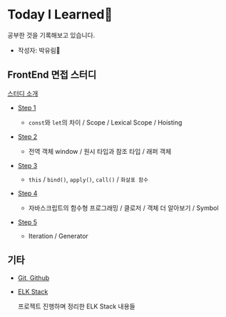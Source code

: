 # Today I Learned📒
공부한 것을 기록해보고 있습니다.

- 작성자: 박유림🧐

## FrontEnd 면접 스터디

[스터디 소개](Documents/FrontEnd-Study/README.md)

* [Step 1](Documents/FrontEnd-Study/step1.md)
    
    - `const`와 `let`의 차이 / Scope / Lexical Scope / Hoisting
    
* [Step 2](Documents/FrontEnd-Study/step2.md)

    - 전역 객체 window / 원시 타입과 참조 타입 / 래퍼 객체
    
* [Step 3](Documents/FrontEnd-Study/step3.md)

    - `this` / `bind()`, `apply()`, `call()` / `화살표 함수`
    
* [Step 4](Documents/FrontEnd-Study/step4.md)

    - 자바스크립트의 함수형 프로그래밍 / 클로저 / 객체 더 알아보기 / Symbol
    
* [Step 5](Documents/FrontEnd-Study/step5.md)

    - Iteration / Generator



## 기타

* [Git, Github](Documents/Git,Github/README.md)

* [ELK Stack](Documents/ELKStack/README.md)
    
    프로젝트 진행하며 정리한 ELK Stack 내용들